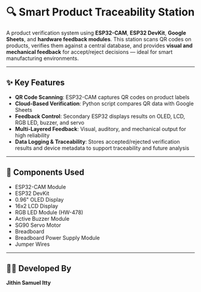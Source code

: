 # 🔍 Smart Product Traceability Station

A product verification system using **ESP32-CAM**, **ESP32 DevKit**, **Google Sheets**, and **hardware feedback modules**. This station scans QR codes on products, verifies them against a central database, and provides **visual and mechanical feedback** for accept/reject decisions — ideal for smart manufacturing environments.

---

## ✨ Key Features

- **QR Code Scanning**: ESP32-CAM captures QR codes on product labels
- **Cloud-Based Verification**: Python script compares QR data with Google Sheets
- **Feedback Control**: Secondary ESP32 displays results on OLED, LCD, RGB LED, buzzer, and servo
- **Multi-Layered Feedback**: Visual, auditory, and mechanical output for high reliability
- **Data Logging & Traceability**: Stores accepted/rejected verification results and device metadata to support traceability and future analysis
---

## 🧰 Components Used

- ESP32-CAM Module 
- ESP32 DevKit
- 0.96" OLED Display
- 16x2 LCD Display
- RGB LED Module (HW-478)
- Active Buzzer Module
- SG90 Servo Motor
- Breadboard
- Breadboard Power Supply Module
- Jumper Wires

---

## 👨‍💻 Developed By

**Jithin Samuel Itty**  
